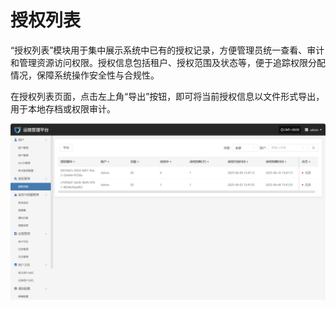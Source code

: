 # **授权列表**

“授权列表”模块用于集中展示系统中已有的授权记录，方便管理员统一查看、审计和管理资源访问权限。授权信息包括租户、授权范围及状态等，便于追踪权限分配情况，保障系统操作安全性与合规性。

在授权列表页面，点击左上角“导出”按钮，即可将当前授权信息以文件形式导出，用于本地存档或权限审计。

![](./images/lisense-1.png)
